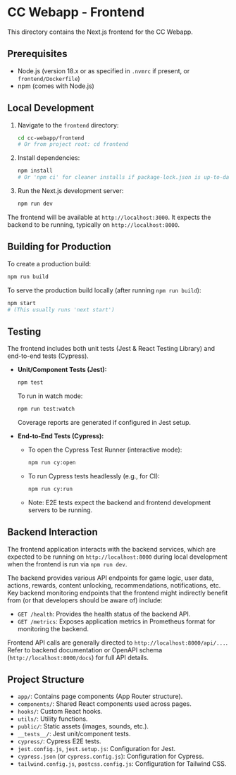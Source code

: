 # CC Webapp - Frontend

This directory contains the Next.js frontend for the CC Webapp.

## Prerequisites
- Node.js (version 18.x or as specified in `.nvmrc` if present, or `frontend/Dockerfile`)
- npm (comes with Node.js)

## Local Development

1.  Navigate to the `frontend` directory:
    ```bash
    cd cc-webapp/frontend
    # Or from project root: cd frontend
    ```
2.  Install dependencies:
    ```bash
    npm install
    # Or 'npm ci' for cleaner installs if package-lock.json is up-to-date and you want to match it exactly
    ```
3.  Run the Next.js development server:
    ```bash
    npm run dev
    ```
The frontend will be available at `http://localhost:3000`. It expects the backend to be running, typically on `http://localhost:8000`.

## Building for Production
To create a production build:
```bash
npm run build
```
To serve the production build locally (after running `npm run build`):
```bash
npm start
# (This usually runs 'next start')
```

## Testing

The frontend includes both unit tests (Jest & React Testing Library) and end-to-end tests (Cypress).

-   **Unit/Component Tests (Jest):**
    ```bash
    npm test
    ```
    To run in watch mode:
    ```bash
    npm run test:watch
    ```
    Coverage reports are generated if configured in Jest setup.

-   **End-to-End Tests (Cypress):**
    *   To open the Cypress Test Runner (interactive mode):
        ```bash
        npm run cy:open
        ```
    *   To run Cypress tests headlessly (e.g., for CI):
        ```bash
        npm run cy:run
        ```
    *   Note: E2E tests expect the backend and frontend development servers to be running.

## Backend Interaction

The frontend application interacts with the backend services, which are expected to be running on `http://localhost:8000` during local development when the frontend is run via `npm run dev`.

The backend provides various API endpoints for game logic, user data, actions, rewards, content unlocking, recommendations, notifications, etc. Key backend monitoring endpoints that the frontend might indirectly benefit from (or that developers should be aware of) include:

-   `GET /health`: Provides the health status of the backend API.
-   `GET /metrics`: Exposes application metrics in Prometheus format for monitoring the backend.

Frontend API calls are generally directed to `http://localhost:8000/api/...`. Refer to backend documentation or OpenAPI schema (`http://localhost:8000/docs`) for full API details.

## Project Structure

-   `app/`: Contains page components (App Router structure).
-   `components/`: Shared React components used across pages.
-   `hooks/`: Custom React hooks.
-   `utils/`: Utility functions.
-   `public/`: Static assets (images, sounds, etc.).
-   `__tests__/`: Jest unit/component tests.
-   `cypress/`: Cypress E2E tests.
-   `jest.config.js`, `jest.setup.js`: Configuration for Jest.
-   `cypress.json` (or `cypress.config.js`): Configuration for Cypress.
-   `tailwind.config.js`, `postcss.config.js`: Configuration for Tailwind CSS.
